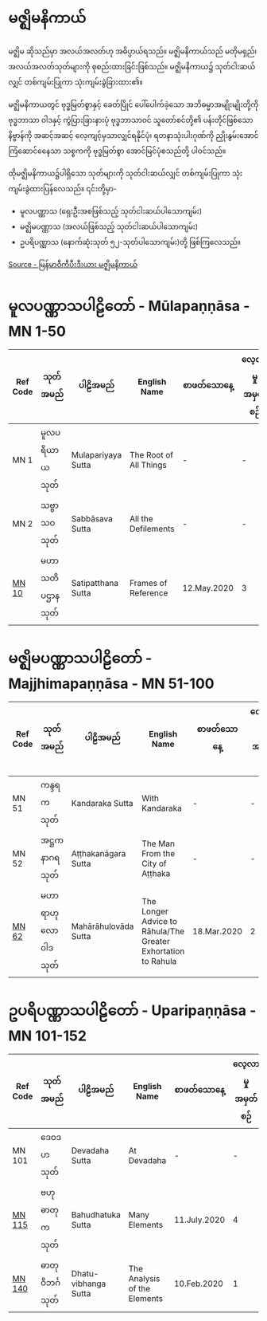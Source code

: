 # မဇ္ဈိမနိကာယ်
   မဇ္ဈိမ ဆိုသည်မှာ အလယ်အလတ်ဟု အဓိပ္ပာယ်ရသည်။ မဇ္ဈိမနိကာယ်သည် မတိုမရှည်၊ အလယ်အလတ်သုတ်များကို စုစည်းထားခြင်းဖြစ်သည်။ မဇ္ဈိမနိကာယ၌ သုတ်ငါးဆယ်လျှင် တစ်ကျမ်းပြုကာ သုံးကျမ်းခွဲခြားထား၏။


 မဇ္ဈိမနိကာယတွင် ဗုဒ္ဓမြတ်စွာနှင့် ခေတ်ပြိုင် ပေါ်ပေါက်ခဲ့သော အဘိဓမ္မာအမျိုးမျိုးတို့ကို ဗုဒ္ဓဘာသာ ဝါဒနှင့် ကွဲပြားခြားနားပုံ ဗုဒ္ဓဘာသာဝင် သူတော်စင်တို့၏ ပန်းတိုင်ဖြစ်သော နိဗ္ဗာန်ကို အဆင့်အဆင့် လေ့ကျင့်မှသာလျှင်ရနိုင်ပုံ၊ ရတနာသုံးပါးဂုဏ်ကို ညှိုးနွမ်းအောင် ကြံဆောင်နေေသာ သစ္စကကို ဗုဒ္ဓမြတ်စွာ အောင်မြင်ပုံစသည်တို့ ပါဝင်သည်။

  ထိုမဇ္ဈိမနိကာယ၌ပါရှိသော သုတ်များကို သုတ်ငါးဆယ်လျှင် တစ်ကျမ်းပြုကာ သုံးကျမ်းခွဲထားပြန်လေသည်။ ၎င်းတို့မှာ-

- မူလပဏ္ဏာသ (ရှေးဦးအစဖြစ်သည့် သုတ်ငါးဆယ်ပါသောကျမ်း)
- မဇ္ဈိမပဏ္ဏာသ (အလယ်ဖြစ်သည့် သုတ်ငါးဆယ်ပါသောကျမ်း)
- ဥပရိပဏ္ဏာသ (နောက်ဆုံးသုတ် ၅၂-သုတ်ပါသောကျမ်း)တို့ ဖြစ်ကြလေသည်။

[Source - မြန်မာဝီကီပီးဒီးယား မဇ္ဈိမနိကာယ်](https://my.wikipedia.org/wiki/မဇ္ဈိမနိကာယ်)


# မူလပဏ္ဏာသပါဠိတော် - Mūlapaṇṇāsa - MN 1-50

|Ref Code|သုတ်အမည်|ပါဠိအမည်|English Name|စာဖတ်သောနေ့|လေ့လာမှုအမှတ်စဉ်
| --- | --- | --- | --- | --- | --- 
|MN 1| မူလပရိယာယသုတ် | Mulapariyaya Sutta | The Root of All Things | - | -
|MN 2| သဗ္ဗာသဝသုတ် | Sabbāsava Sutta  | All the Defilements | - | -
|[MN 10](https://github.com/cruncheranalyzer/Sutta-Pitaka-Notes/blob/master/မဇ္ဈိမနိကာယ်/MN-10.MD)|မဟာသတိပဌာနသုတ် | Satipatthana Sutta | Frames of Reference| 12.May.2020 | 3

# မဇ္ဈိမပဏ္ဏာသပါဠိတော် - Majjhimapaṇṇāsa - MN 51-100

|Ref Code|သုတ်အမည်|ပါဠိအမည်|English Name |စာဖတ်သောနေ့|လေ့လာမှုအမှတ်စဉ်
| --- | --- | --- | --- | --- | --- 
|MN 51| ကန္ဒရကသုတ် | Kandaraka Sutta | With Kandaraka | - | -
|MN 52| အဋ္ဌကနာဂရသုတ် | Aṭṭhakanāgara Sutta   | The Man From the City of Aṭṭhaka | - | -
|[MN 62](https://github.com/cruncheranalyzer/Sutta-Pitaka-Notes/blob/master/မဇ္ဈိမနိကာယ်/MN-62.MD)| မဟာရာဟုလောဝါဒသုတ် |  Mahārāhulovāda Sutta   | The Longer Advice to Rāhula/The Greater Exhortation to Rahula | 18.Mar.2020 | 2

# ဥပရိပဏ္ဏာသပါဠိတော် - Uparipaṇṇāsa - MN 101-152
|Ref Code|သုတ်အမည်|ပါဠိအမည်|English Name |စာဖတ်သောနေ့|လေ့လာမှုအမှတ်စဉ်
| --- | --- | --- | --- | --- | --- 
|MN 101|ဒေဝဒဟသုတ် |Devadaha Sutta| At Devadaha | - | -
|[MN 115](https://github.com/cruncheranalyzer/Sutta-Pitaka-Notes/blob/master/မဇ္ဈိမနိကာယ်/MN-115.MD)|ဗဟုဓာတုကသုတ် |Bahudhatuka Sutta| Many Elements | 11.July.2020|4
|[MN 140](https://github.com/cruncheranalyzer/Sutta-Pitaka-Notes/blob/master/မဇ္ဈိမနိကာယ်/MN-140.MD)|ဓာတုဝိဘင်္ဂသုတ် |Dhatu-vibhanga Sutta| The Analysis of the Elements | 10.Feb.2020 | 1

